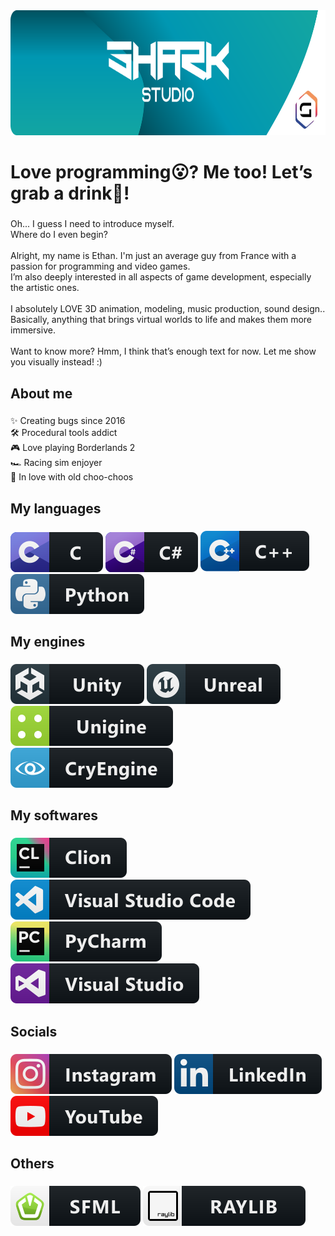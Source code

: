 <div align="center">
  <img height="200" src="resources/banner.png"/>
</div>

###

<h1 align="left">Love programming😮​? Me too! Let’s grab a drink🍻​!</h1>

###

<p align="left">Oh... I guess I need to introduce myself.<br>Where do I even begin?<br><br>Alright, my name is Ethan. I'm just an average guy from France with a passion for programming and video games.<br>I’m also deeply interested in all aspects of game development, especially the artistic ones.<br><br>I absolutely LOVE 3D animation, modeling, music production, sound design..<br>Basically, anything that brings virtual worlds to life and makes them more immersive.<br><br>Want to know more? Hmm, I think that’s enough text for now. Let me show you visually instead! :)</p>

###

<h2 align="left">About me</h2>

###

<p align="left">✨ Creating bugs since 2016<br>🛠️​ Procedural tools addict<br>🎮​ Love playing Borderlands 2<br>🏎️​ Racing sim enjoyer<br>🚂​ In love with old choo-choos</p>

###

<h2 align="left">My languages</h2>

###

<p align="left">
  <a href="#"><img src="resources/badges/c.svg" alt="c badge" style="vertical-align:top margin:6px 4px"></a>
  <a href="#"><img src="resources/badges/csharp.svg" alt="chsarp badge" style="vertical-align:top margin:6px 4px"></a>
  <a href="#"><img src="resources/badges/c++.svg" alt="c++ badge" style="vertical-align:top margin:6px 4px"></a>
  <a href="#"><img src="resources/badges/python.svg" alt="python badge" style="vertical-align:top margin:6px 4px"></a>
</p>

###

<h2 align="left">My engines</h2>

###

<p align="left">
  <a href="#"><img src="resources/badges/unity.svg" alt="unity badge" style="vertical-align:top margin:6px 4px"></a>
  <a href="#"><img src="resources/badges/unreal.svg" alt="unreal badge" style="vertical-align:top margin:6px 4px"></a>
  <a href="#"><img src="resources/badges/unigine.svg" alt="unigine badge" style="vertical-align:top margin:6px 4px"></a>
  <a href="#"><img src="resources/badges/cry-engine.svg" alt="cryengine badge" style="vertical-align:top margin:6px 4px"></a>
</p>

###

<h2 align="left">My softwares</h2>

###

<p align="left">
  <a href="#"><img src="resources/badges/clion.svg" alt="clion badge" style="vertical-align:top margin:6px 4px"></a>
  <a href="#"><img src="resources/badges/vscode.svg" alt="vscode badge" style="vertical-align:top margin:6px 4px"></a>
  <a href="#"><img src="resources/badges/pycharm.svg" alt="pycharm badge" style="vertical-align:top margin:6px 4px"></a>
  <a href="#"><img src="resources/badges/visualstudio.svg" alt="visualstudio badge" style="vertical-align:top margin:6px 4px"></a>
</p>

##

<h2 align="left">Socials</h2>

###

<p align="left">
  <a href="https://www.instagram.com/shark_studio_officiel/"><img src="resources/badges/instagram.svg" alt="instagram badge" style="vertical-align:top margin:6px 4px"></a>
  <a href="https://www.linkedin.com/in/shark-studio/"><img src="resources/badges/linkedin.svg" alt="linkedin badge" style="vertical-align:top margin:6px 4px"></a>
  <a href="https://www.youtube.com/@sharkgamestudio7630"><img src="resources/badges/youtube.svg" alt="youtube badge" style="vertical-align:top margin:6px 4px"></a>
</p>

<h2 align="left">Others</h2>

###

<p align="left">
  <a href="#"><img src="resources/badges/sfml.svg" alt="sfml badge" style="vertical-align:top margin:6px 4px"></a>
  <a href="#"><img src="resources/badges/raylib.svg" alt="raylib badge" style="vertical-align:top margin:6px 4px"></a
</p>
